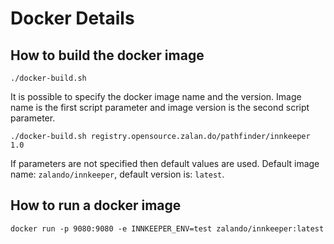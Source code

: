 # Docker Details

## How to build the docker image

    ./docker-build.sh
    
It is possible to specify the docker image name and the version. Image name is the first script parameter and image version is the second script parameter. 
    
    ./docker-build.sh registry.opensource.zalan.do/pathfinder/innkeeper 1.0
    
If parameters are not specified then default values are used. Default image name: ```zalando/innkeeper```, default version is: ```latest```.    

## How to run a docker image

    docker run -p 9080:9080 -e INNKEEPER_ENV=test zalando/innkeeper:latest
